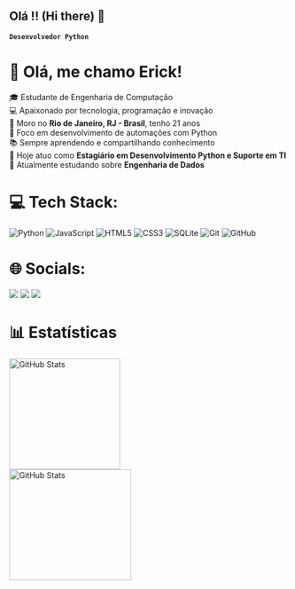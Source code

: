 ## Olá !! (Hi there) 👋

**`Desenvolvedor Python`**

# 👋 Olá, me chamo **Erick**!

🎓 Estudante de Engenharia de Computação<br/>
💻 Apaixonado por tecnologia, programação e inovação<br/>
📍 Moro no **Rio de Janeiro, RJ - Brasil**, tenho 21 anos<br/>
🚀 Foco em desenvolvimento de automações com Python<br/>
📚 Sempre aprendendo e compartilhando conhecimento<br/>
🔭 Hoje atuo como **Estagiário em Desenvolvimento Python e Suporte em TI**<br/>
🌱 Atualmente estudando sobre **Engenharia de Dados**<br/>

# 💻 Tech Stack:

![Python](https://img.shields.io/badge/python-3670A0?style=for-the-badge&logo=python&logoColor=ffdd54) 
![JavaScript](https://img.shields.io/badge/javascript-%23323330.svg?style=for-the-badge&logo=javascript&logoColor=%23F7DF1E) 
![HTML5](https://img.shields.io/badge/html5-%23E34F26.svg?style=for-the-badge&logo=html5&logoColor=white) 
![CSS3](https://img.shields.io/badge/css3-%231572B6.svg?style=for-the-badge&logo=css3&logoColor=white) 
![SQLite](https://img.shields.io/badge/sqlite-%2307405e.svg?style=for-the-badge&logo=sqlite&logoColor=white) 
![Git](https://img.shields.io/badge/git-%23F05033.svg?style=for-the-badge&logo=git&logoColor=white) 
![GitHub](https://img.shields.io/badge/github-%23121011.svg?style=for-the-badge&logo=github&logoColor=white)

# 🌐 Socials:

<div> 
 <a href="https://instagram.com/__erick_z" target="_blank"><img src="https://img.shields.io/badge/-Instagram-%23E4405F?style=for-the-badge&logo=instagram&logoColor=white" target="_blank"></a>
 <a href = "erick.b.almeida11@gmail.com"><img src="https://img.shields.io/badge/-Gmail-%23333?style=for-the-badge&logo=gmail&logoColor=white" target="_blank"></a>
 <a href="https://www.linkedin.com/in/erick-b-almeida/" target="_blank"><img src="https://img.shields.io/badge/-LinkedIn-%230077B5?style=for-the-badge&logo=linkedin&logoColor=white" target="_blank"></a> 
</div>  

# 📊 Estatísticas

<p>
  <img 
      align="left" 
      alt="GitHub Stats" 
      height="200" 
      style="padding-right: 10px;" 
      src="https://github-readme-stats.vercel.app/api?username=ErickBAlmeida&show_icons=true&theme=tokyonight&include_all_commits=true&locale=pt-br" 
   />
 <img 
      align="left" 
      alt="GitHub Stats" 
      height="200"
      width="66%"
      src="https://github-readme-stats.vercel.app/api/top-langs/?username=ErickBAlmeida&theme=tokyonight&layout=compact&custom_title=Tecnologias&langs_count=9" 
   />
</p> 
